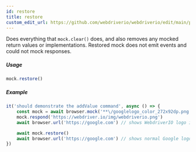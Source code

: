 ```yaml
---
id: restore
title: restore
custom_edit_url: https://github.com/webdriverio/webdriverio/edit/main/packages/webdriverio/src/commands/mock/restore.ts
---
```


Does everything that `mock.clear()` does, and also removes any mocked return values or implementations.
Restored mock does not emit events and could not mock responses.

##### Usage

```js
mock.restore()
```

##### Example

```js title="addValue.js"
it('should demonstrate the addValue command', async () => {
    const mock = await browser.mock('**\/googlelogo_color_272x92dp.png')
    mock.respond('https://webdriver.io/img/webdriverio.png')
    await browser.url('https://google.com') // shows WebdriverIO logo instead of Google

    await mock.restore()
    await browser.url('https://google.com') // shows normal Google logo again
})
```

